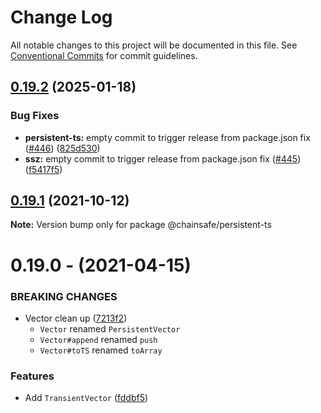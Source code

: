 # Change Log

All notable changes to this project will be documented in this file.
See [Conventional Commits](https://conventionalcommits.org) for commit guidelines.

## [0.19.2](https://github.com/ChainSafe/ssz/compare/persistent-ts-v0.19.1...persistent-ts-v0.19.2) (2025-01-18)


### Bug Fixes

* **persistent-ts:** empty commit to trigger release from package.json fix ([#446](https://github.com/ChainSafe/ssz/issues/446)) ([825d530](https://github.com/ChainSafe/ssz/commit/825d5303eb2bac251a346eda47618dd5b8f67f64))
* **ssz:** empty commit to trigger release from package.json fix ([#445](https://github.com/ChainSafe/ssz/issues/445)) ([f5417f5](https://github.com/ChainSafe/ssz/commit/f5417f54072a71bf86be01d4e028070145d1e4e7))

## [0.19.1](https://github.com/cronokirby/persistent-ts/compare/@chainsafe/persistent-ts@0.19.0...@chainsafe/persistent-ts@0.19.1) (2021-10-12)

**Note:** Version bump only for package @chainsafe/persistent-ts





# 0.19.0 - (2021-04-15)

### BREAKING CHANGES

- Vector clean up  ([7213f2](https://github.com/chainsafe/persistent-ts/commit/7213f2))
  - `Vector` renamed `PersistentVector`
  - `Vector#append` renamed `push`
  - `Vector#toTS` renamed `toArray`

### Features

- Add `TransientVector` ([fddbf5](https://github.com/chainsafe/persistent-ts/commit/fddbf5))
